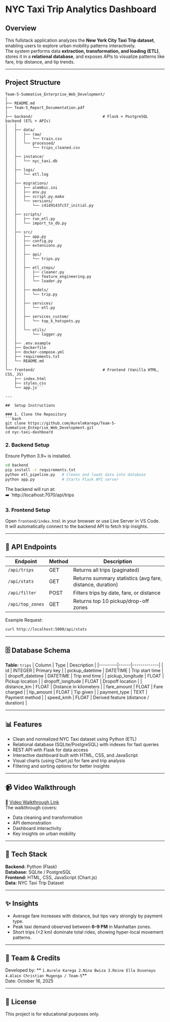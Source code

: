 
# NYC Taxi Trip Analytics Dashboard 

## Overview
This fullstack application analyzes the **New York City Taxi Trip dataset**, enabling users to explore urban mobility patterns interactively.  
The system performs data **extraction, transformation, and loading (ETL)**, stores it in a **relational database**, and exposes APIs to visualize patterns like fare, trip distance, and tip trends.

---

## Project Structure
```
Team-5-Summative_Enterprise_Web_Development/
│
├── README.md
├── Team-5_Report_Documentation.pdf
│
├── backend/                               # Flask + PostgreSQL backend (ETL + APIs)
│   │
│   ├── data/
│   │   ├── raw/
│   │   │   └── train.csv
│   │   └── processed/
│   │       └── trips_cleaned.csv
│   │
│   ├── instance/
│   │   └── nyc_taxi.db
│   │
│   ├── logs/
│   │   └── etl.log
│   │
│   ├── migrations/
│   │   ├── alembic.ini
│   │   ├── env.py
│   │   ├── script.py.mako
│   │   └── versions/
│   │       └── c41d9143fc57_initial.py
│   │
│   ├── scripts/
│   │   ├── run_etl.py
│   │   └── import_to_db.py
│   │
│   ├── src/
│   │   ├── app.py
│   │   ├── config.py
│   │   ├── extensions.py
│   │   │
│   │   ├── api/
│   │   │   └── trips.py
│   │   │
│   │   ├── etl_steps/
│   │   │   ├── cleaner.py
│   │   │   ├── feature_engineering.py
│   │   │   └── loader.py
│   │   │
│   │   ├── models/
│   │   │   └── trip.py
│   │   │
│   │   ├── services/
│   │   │   └── etl.py
│   │   │
│   │   ├── services_custom/
│   │   │   └── top_k_hotspots.py
│   │   │
│   │   └── utils/
│   │       └── logger.py
│   │
│   ├── .env.example
│   ├── Dockerfile
│   ├── docker-compose.yml
│   ├── requirements.txt
│   └── README.md
│
└── frontend/                              # Frontend (Vanilla HTML, CSS, JS)
    ├── index.html
    ├── styles.css
    └── app.js```

---

##  Setup Instructions

### 1. Clone the Repository
```bash
git clone https://github.com/AureleKarega/Team-5-Summative_Enteprise_Web_Development.git
cd nyc-taxi-dashboard
```

### 2. Backend Setup
Ensure Python 3.9+ is installed.

```bash
cd backend
pip install -r requirements.txt
python etl_pipeline.py   # Cleans and loads data into database
python app.py            # Starts Flask API server
```

The backend will run at:  
➡️ `http://localhost:7070/api/trips

### 3. Frontend Setup
Open `frontend/index.html` in your browser or use Live Server in VS Code.  
It will automatically connect to the backend API to fetch trip insights.

---

## 🧠 API Endpoints

| Endpoint | Method | Description |
|-----------|--------|-------------|
| `/api/trips` | GET | Returns all trips (paginated) |
| `/api/stats` | GET | Returns summary statistics (avg fare, distance, duration) |
| `/api/filter` | POST | Filters trips by date, fare, or distance |
| `/api/top_zones` | GET | Returns top 10 pickup/drop-off zones |

Example Request:
```bash
curl http://localhost:5000/api/stats
```

---

## 🗄️ Database Schema

**Table:** `trips`
| Column | Type | Description |
|---------|------|-------------|
| id | INTEGER | Primary key |
| pickup_datetime | DATETIME | Trip start time |
| dropoff_datetime | DATETIME | Trip end time |
| pickup_longitude | FLOAT | Pickup location |
| dropoff_longitude | FLOAT | Dropoff location |
| distance_km | FLOAT | Distance in kilometers |
| fare_amount | FLOAT | Fare charged |
| tip_amount | FLOAT | Tip given |
| payment_type | TEXT | Payment method |
| speed_kmh | FLOAT | Derived feature (distance / duration) |

---

## 📊 Features

- Clean and normalized NYC Taxi dataset using Python (ETL)
- Relational database (SQLite/PostgreSQL) with indexes for fast queries
- REST API with Flask for data access
- Interactive dashboard built with HTML, CSS, and JavaScript
- Visual charts (using Chart.js) for fare and trip analysis
- Filtering and sorting options for better insights

---

## 📹 Video Walkthrough
🎥 [Video Walkthrough Link](https://youtu.be/Hs07qs53w-A)  
The walkthrough covers:
- Data cleaning and transformation
- API demonstration
- Dashboard interactivity
- Key insights on urban mobility

---

## 🧩 Tech Stack
**Backend:** Python (Flask)  
**Database:** SQLite / PostgreSQL  
**Frontend:** HTML, CSS, JavaScript (Chart.js)  
**Data:** NYC Taxi Trip Dataset  

---

## ✨ Insights
- Average fare increases with distance, but tips vary strongly by payment type.  
- Peak taxi demand observed between **6–9 PM** in Manhattan zones.  
- Short trips (<2 km) dominate total rides, showing hyper-local movement patterns.  

---

## 👥 Team & Credits
Developed by: 
**
``
1.Aurele Karega
2.Nina Bwiza
3.Reine Ella Dusenayo
4.Alain Christian Mugenga
/ Team-5
``**  
Date: October 16, 2025  

---

## 🧾 License
This project is for educational purposes only.
